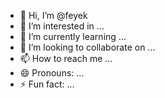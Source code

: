 - 👋 Hi, I’m @feyek
- 👀 I’m interested in ...
- 🌱 I’m currently learning ...
- 💞️ I’m looking to collaborate on ...
- 📫 How to reach me ...
- 😄 Pronouns: ...
- ⚡ Fun fact: ...

<!---
feyek/feyek is a ✨ special ✨ repository because its `README.md` (this file) appears on your GitHub profile.
You can click the Preview link to take a look at your changes.
--->
